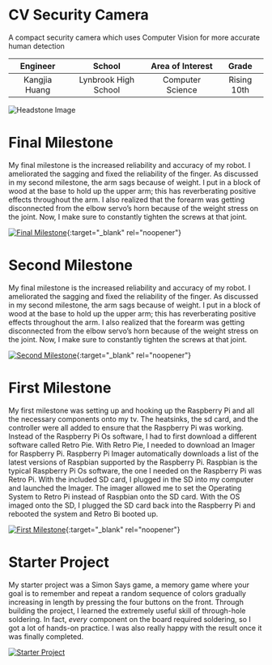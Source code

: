 # CV Security Camera
A compact security camera which uses Computer Vision for more accurate human detection

| **Engineer** | **School** | **Area of Interest** | **Grade** |
|:--:|:--:|:--:|:--:|
| Kangjia Huang | Lynbrook High School | Computer Science | Rising 10th

![Headstone Image](https://lh3.googleusercontent.com/pw/AM-JKLUYDXCKHIv1zm-yCbVAavI0pE1Ihwrh5KbMCFYjD9T-KA4rwL_0qVXPvvsJCDZn4afpUOYDAIV0rg-HbGK4lOZYQ4Gxw11TluO8xOJftvVPEogql8NhAY_Bj__LcG8fI812eyVAyi5Lb1yus_OTt8HN=w637-h636-no?authuser=0)
  
# Final Milestone
My final milestone is the increased reliability and accuracy of my robot. I ameliorated the sagging and fixed the reliability of the finger. As discussed in my second milestone, the arm sags because of weight. I put in a block of wood at the base to hold up the upper arm; this has reverberating positive effects throughout the arm. I also realized that the forearm was getting disconnected from the elbow servo’s horn because of the weight stress on the joint. Now, I make sure to constantly tighten the screws at that joint. 

[![Final Milestone](https://res.cloudinary.com/marcomontalbano/image/upload/v1612573869/video_to_markdown/images/youtube--F7M7imOVGug-c05b58ac6eb4c4700831b2b3070cd403.jpg )](https://www.youtube.com/watch?v=F7M7imOVGug&feature=emb_logo "Final Milestone"){:target="_blank" rel="noopener"}

# Second Milestone
My final milestone is the increased reliability and accuracy of my robot. I ameliorated the sagging and fixed the reliability of the finger. As discussed in my second milestone, the arm sags because of weight. I put in a block of wood at the base to hold up the upper arm; this has reverberating positive effects throughout the arm. I also realized that the forearm was getting disconnected from the elbow servo’s horn because of the weight stress on the joint. Now, I make sure to constantly tighten the screws at that joint.

[![Second Milestone](https://res.cloudinary.com/marcomontalbano/image/upload/v1612574014/video_to_markdown/images/youtube--y3VAmNlER5Y-c05b58ac6eb4c4700831b2b3070cd403.jpg)](https://www.youtube.com/watch?v=y3VAmNlER5Y&feature=emb_logo "Second Milestone"){:target="_blank" rel="noopener"}

# First Milestone
My first milestone was setting up and hooking up the Raspberry Pi and all the necessary components onto my tv. The heatsinks, the sd card, and the controller were all added to ensure that the Raspberry Pi was working. Instead of the Raspberry Pi Os software, I had to first download a different software called Retro Pie. With Retro Pie, I needed to download an Imager for Raspberry Pi. Raspberry Pi Imager automatically downloads a list of the latest versions of Raspbian supported by the Raspberry Pi. Raspbian is the typical Raspberry Pi Os software, the one I needed on the Raspberry Pi was Retro Pi. With the included SD card, I plugged in the SD into my computer and launched the Imager. The imager allowed me to set the Operating System to Retro Pi instead of Raspbian onto the SD card. With the OS imaged onto the SD, I plugged the SD card back into the Raspberry Pi and rebooted the system and Retro Bi booted up.

[![First Milestone](https://res.cloudinary.com/marcomontalbano/image/upload/v1612574117/video_to_markdown/images/youtube--CaCazFBhYKs-c05b58ac6eb4c4700831b2b3070cd403.jpg)](https://www.youtube.com/watch?v=CaCazFBhYKs "First Milestone"){:target="_blank" rel="noopener"}

# Starter Project
My starter project was a Simon Says game, a memory game where your goal is to remember and repeat a random sequence of colors gradually increasing in length by pressing the four buttons on the front. Through building the project, I learned the extremely useful skill of through-hole soldering. In fact, *every* component on the board required soldering, so I got a lot of hands-on practice. I was also really happy with the result once it was finally completed.

[![Starter Project](https://i.ytimg.com/vi/cH4CFD-G34s/hqdefault.jpg)](https://www.youtube.com/watch?v=cH4CFD-G34s)
